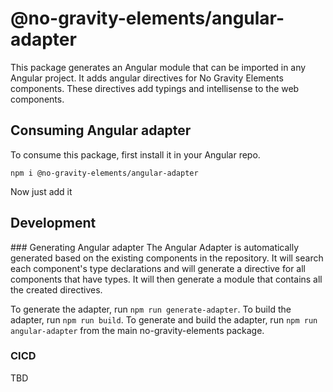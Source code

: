 # @no-gravity-elements/angular-adapter

This package generates an Angular module that can be imported in any Angular project. It adds angular directives for No Gravity Elements components. These directives add typings and intellisense to the web components.

## Consuming Angular adapter
To consume this package, first install it in your Angular repo.
```
npm i @no-gravity-elements/angular-adapter
```

Now just add it

## Development
### Generating Angular adapter
The Angular Adapter is automatically generated based on the existing components in the repository. It will search each component's type declarations and will generate a directive for all components that have types. It will then generate a module that contains all the created directives.

To generate the adapter, run `npm run generate-adapter`.
To build the adapter, run `npm run build`.
To generate and build the adapter, run `npm run angular-adapter` from the main no-gravity-elements package.

### CICD
TBD
